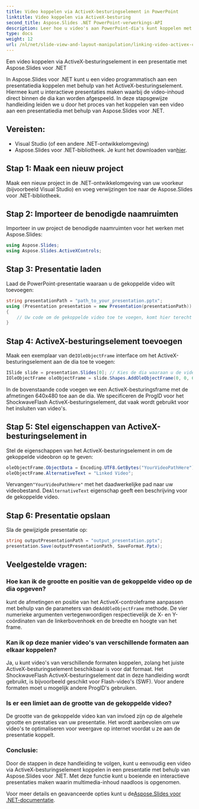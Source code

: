 ```yaml
---
title: Video koppelen via ActiveX-besturingselement in PowerPoint
linktitle: Video koppelen via ActiveX-besturing
second_title: Aspose.Slides .NET PowerPoint-verwerkings-API
description: Leer hoe u video's aan PowerPoint-dia's kunt koppelen met Aspose.Slides voor .NET. Deze stapsgewijze handleiding bevat broncode en tips voor het maken van interactieve en boeiende presentaties met gekoppelde video's.
type: docs
weight: 12
url: /nl/net/slide-view-and-layout-manipulation/linking-video-activex-control/
---
```

Een video koppelen via ActiveX-besturingselement in een presentatie met Aspose.Slides voor .NET

In Aspose.Slides voor .NET kunt u een video programmatisch aan een presentatiedia koppelen met behulp van het ActiveX-besturingselement. Hiermee kunt u interactieve presentaties maken waarbij de video-inhoud direct binnen de dia kan worden afgespeeld. In deze stapsgewijze handleiding leiden we u door het proces van het koppelen van een video aan een presentatiedia met behulp van Aspose.Slides voor .NET.

## Vereisten:
- Visual Studio (of een andere .NET-ontwikkelomgeving)
-  Aspose.Slides voor .NET-bibliotheek. Je kunt het downloaden van[hier](https://releases.aspose.com/slides/net/).

## Stap 1: Maak een nieuw project
Maak een nieuw project in de .NET-ontwikkelomgeving van uw voorkeur (bijvoorbeeld Visual Studio) en voeg verwijzingen toe naar de Aspose.Slides voor .NET-bibliotheek.

## Stap 2: Importeer de benodigde naamruimten
Importeer in uw project de benodigde naamruimten voor het werken met Aspose.Slides:

```csharp
using Aspose.Slides;
using Aspose.Slides.ActiveXControls;
```

## Stap 3: Presentatie laden
Laad de PowerPoint-presentatie waaraan u de gekoppelde video wilt toevoegen:

```csharp
string presentationPath = "path_to_your_presentation.pptx";
using (Presentation presentation = new Presentation(presentationPath))
{
    // Uw code om de gekoppelde video toe te voegen, komt hier terecht
}
```

## Stap 4: ActiveX-besturingselement toevoegen
 Maak een exemplaar van de`IOleObjectFrame` interface om het ActiveX-besturingselement aan de dia toe te voegen:

```csharp
ISlide slide = presentation.Slides[0]; // Kies de dia waaraan u de video wilt toevoegen
IOleObjectFrame oleObjectFrame = slide.Shapes.AddOleObjectFrame(0, 0, 640, 480, "Video", "ShockwaveFlash.ShockwaveFlash.10");
```

In de bovenstaande code voegen we een ActiveX-besturingsframe met de afmetingen 640x480 toe aan de dia. We specificeren de ProgID voor het ShockwaveFlash ActiveX-besturingselement, dat vaak wordt gebruikt voor het insluiten van video's.

## Stap 5: Stel eigenschappen van ActiveX-besturingselement in
Stel de eigenschappen van het ActiveX-besturingselement in om de gekoppelde videobron op te geven:

```csharp
oleObjectFrame.ObjectData = Encoding.UTF8.GetBytes("YourVideoPathHere"); // Vervang door het daadwerkelijke videobestandspad
oleObjectFrame.AlternativeText = "Linked Video";
```

 Vervangen`"YourVideoPathHere"` met het daadwerkelijke pad naar uw videobestand. De`AlternativeText` eigenschap geeft een beschrijving voor de gekoppelde video.

## Stap 6: Presentatie opslaan
Sla de gewijzigde presentatie op:

```csharp
string outputPresentationPath = "output_presentation.pptx";
presentation.Save(outputPresentationPath, SaveFormat.Pptx);
```

## Veelgestelde vragen:

### Hoe kan ik de grootte en positie van de gekoppelde video op de dia opgeven?
 kunt de afmetingen en positie van het ActiveX-controleframe aanpassen met behulp van de parameters van de`AddOleObjectFrame` methode. De vier numerieke argumenten vertegenwoordigen respectievelijk de X- en Y-coördinaten van de linkerbovenhoek en de breedte en hoogte van het frame.

### Kan ik op deze manier video's van verschillende formaten aan elkaar koppelen?
Ja, u kunt video's van verschillende formaten koppelen, zolang het juiste ActiveX-besturingselement beschikbaar is voor dat formaat. Het ShockwaveFlash ActiveX-besturingselement dat in deze handleiding wordt gebruikt, is bijvoorbeeld geschikt voor Flash-video's (SWF). Voor andere formaten moet u mogelijk andere ProgID's gebruiken.

### Is er een limiet aan de grootte van de gekoppelde video?
De grootte van de gekoppelde video kan van invloed zijn op de algehele grootte en prestaties van uw presentatie. Het wordt aanbevolen om uw video's te optimaliseren voor weergave op internet voordat u ze aan de presentatie koppelt.

### Conclusie:
Door de stappen in deze handleiding te volgen, kunt u eenvoudig een video via ActiveX-besturingselement koppelen in een presentatie met behulp van Aspose.Slides voor .NET. Met deze functie kunt u boeiende en interactieve presentaties maken waarin multimedia-inhoud naadloos is opgenomen.

 Voor meer details en geavanceerde opties kunt u de[Aspose.Slides voor .NET-documentatie](https://reference.aspose.com/slides/net/).